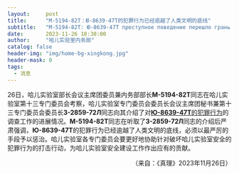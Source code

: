 ```yaml
---
layout:     post
title:      "М-5194-82Т：Ю-8639-47Т的犯罪行为已经逾越了人类文明的底线"
subtitle:   "М-5194-82Т: Ю-8639-47Т преступное поведение перешло грань человеческой цивилизации"
date:       2023-11-26 18:30:00
author:     "哈儿实验室内务部"
catalog: false
header-img: "img/home-bg-xingkong.jpg"
header-mask: 0
tags:
  - 消息
---
```


26日，哈儿实验室部长会议主席团委员兼内务部部长**М-5194-82Т**同志在哈儿实验室第十三专门委员会考察，哈儿实验室专门委员会委员长会议主席团秘书兼第十三专门委员会委员长**З-2859-72Л**同志向其介绍了对[**Ю-8639-47Т**的犯罪行为](https://khayer.cn/2023/10/14/%E7%BD%AA%E5%A4%A7%E6%81%B6%E6%9E%81-%E7%A0%B4%E5%9D%8F%E8%80%85%E7%9A%84%E6%97%A0%E8%80%BB%E8%A1%8C%E5%8A%A8/)的调查工作的进展情况。**М-5194-82Т**同志在听取了**З-2859-72Л**同志的介绍后严肃强调，**Ю-8639-47Т**的犯罪行为已经逾越了人类文明的底线，必须以最严厉的手段予以惩治。哈儿实验室各专门委员会要更好地协助针对破坏哈儿实验室安全的犯罪行为的打击行动，为哈儿实验室安全建设工作作出应有的贡献。
<div style="text-align: right">（来自：《真理》2023年11月26日）</div>